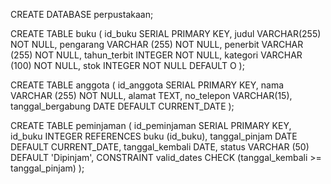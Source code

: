 CREATE DATABASE perpustakaan;

CREATE TABLE buku (
          id_buku SERIAL PRIMARY KEY,
          judul VARCHAR(255) NOT NULL,
          pengarang VARCHAR (255) NOT NULL,
          penerbit VARCHAR (255) NOT NULL,
          tahun_terbit INTEGER NOT NULL,
          kategori VARCHAR (100) NOT NULL,
          stok INTEGER NOT NULL DEFAULT O
         ); 

CREATE TABLE anggota (
          id_anggota SERIAL PRIMARY KEY,
          nama VARCHAR (255) NOT NULL,
          alamat TEXT,
          no_telepon VARCHAR(15),
          tanggal_bergabung DATE DEFAULT CURRENT_DATE
        );

CREATE TABLE peminjaman (
          id_peminjaman SERIAL PRIMARY KEY,
          id_buku INTEGER REFERENCES buku (id_buku),
          tanggal_pinjam DATE DEFAULT CURRENT_DATE,
          tanggal_kembali DATE,
          status VARCHAR (50) DEFAULT 'Dipinjam',
          CONSTRAINT valid_dates CHECK (tanggal_kembali >= tanggal_pinjam)
        );
